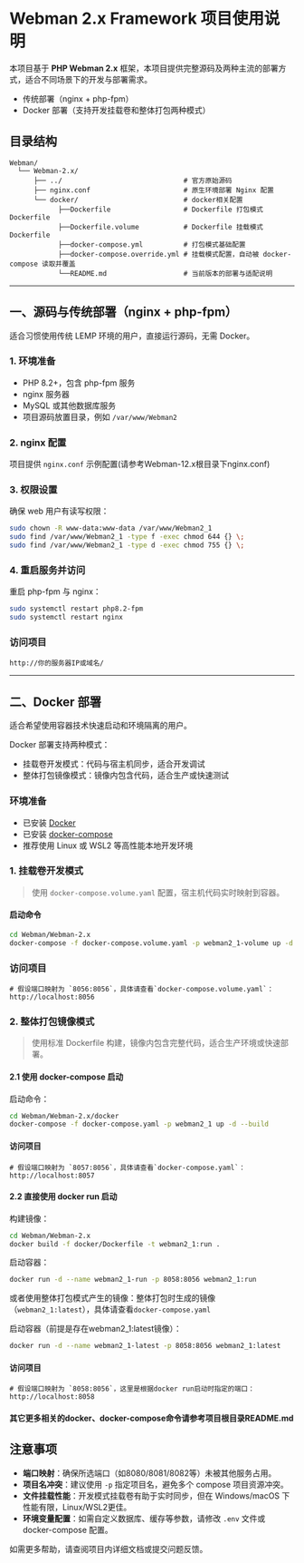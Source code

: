 # Webman 2.x Framework 项目使用说明

本项目基于 **PHP Webman 2.x** 框架，本项目提供完整源码及两种主流的部署方式，适合不同场景下的开发与部署需求。

- 传统部署（nginx + php-fpm）
- Docker 部署（支持开发挂载卷和整体打包两种模式）

## 目录结构

```text
Webman/
  └── Webman-2.x/
      ├── ../                              # 官方原始源码
      ├── nginx.conf                       # 原生环境部署 Nginx 配置
      └── docker/                          # docker相关配置
            ├──Dockerfile                  # Dockerfile 打包模式Dockerfile
            ├──Dockerfile.volume           # Dockerfile 挂载模式Dockerfile
            ├──docker-compose.yml          # 打包模式基础配置
            ├──docker-compose.override.yml # 挂载模式配置，自动被 docker-compose 读取并覆盖
            └──README.md                   # 当前版本的部署与适配说明
```

---

## 一、源码与传统部署（nginx + php-fpm）

适合习惯使用传统 LEMP 环境的用户，直接运行源码，无需 Docker。

### 1. 环境准备

- PHP 8.2+，包含 php-fpm 服务
- nginx 服务器
- MySQL 或其他数据库服务
- 项目源码放置目录，例如 `/var/www/Webman2`

### 2. nginx 配置

项目提供 `nginx.conf` 示例配置(请参考Webman-12.x根目录下nginx.conf)

### 3. 权限设置

确保 web 用户有读写权限：

```bash
sudo chown -R www-data:www-data /var/www/Webman2_1
sudo find /var/www/Webman2_1 -type f -exec chmod 644 {} \;
sudo find /var/www/Webman2_1 -type d -exec chmod 755 {} \;
```

### 4. 重启服务并访问

重启 php-fpm 与 nginx：

```bash
sudo systemctl restart php8.2-fpm
sudo systemctl restart nginx
```

### 访问项目

```
http://你的服务器IP或域名/
```

---

## 二、Docker 部署

适合希望使用容器技术快速启动和环境隔离的用户。

Docker 部署支持两种模式：

- 挂载卷开发模式：代码与宿主机同步，适合开发调试
- 整体打包镜像模式：镜像内包含代码，适合生产或快速测试

### 环境准备

- 已安装 [Docker](https://docs.docker.com/get-docker/)
- 已安装 [docker-compose](https://docs.docker.com/compose/install/)
- 推荐使用 Linux 或 WSL2 等高性能本地开发环境

### 1. 挂载卷开发模式

> 使用 `docker-compose.volume.yaml` 配置，宿主机代码实时映射到容器。

#### 启动命令

```bash
cd Webman/Webman-2.x
docker-compose -f docker-compose.volume.yaml -p webman2_1-volume up -d --build
```

### 访问项目

```
# 假设端口映射为 `8056:8056`，具体请查看`docker-compose.volume.yaml`：
http://localhost:8056
```

### 2. 整体打包镜像模式

> 使用标准 Dockerfile 构建，镜像内包含完整代码，适合生产环境或快速部署。

#### 2.1 使用 docker-compose 启动

启动命令：

```bash
cd Webman/Webman-2.x/docker
docker-compose -f docker-compose.yaml -p webman2_1 up -d --build
```

#### 访问项目

```
# 假设端口映射为 `8057:8056`，具体请查看`docker-compose.yaml`：
http://localhost:8057
```

#### 2.2 直接使用 docker run 启动

构建镜像：

```bash
cd Webman/Webman-2.x
docker build -f docker/Dockerfile -t webman2_1:run .
```

启动容器：

```bash
docker run -d --name webman2_1-run -p 8058:8056 webman2_1:run
```

或者使用整体打包模式产生的镜像：整体打包时生成的镜像（`webman2_1:latest`），具体请查看`docker-compose.yaml`

启动容器（前提是存在webman2_1:latest镜像）：

```bash
docker run -d --name webman2_1-latest -p 8058:8056 webman2_1:latest
```

#### 访问项目

```
# 假设端口映射为 `8058:8056`，这里是根据docker run启动时指定的端口：
http://localhost:8058
```

#### 其它更多相关的docker、docker-compose命令请参考项目根目录README.md

## 注意事项

- **端口映射**：确保所选端口（如8080/8081/8082等）未被其他服务占用。
- **项目名冲突**：建议使用 `-p` 指定项目名，避免多个 compose 项目资源冲突。
- **文件挂载性能**：开发模式挂载卷有助于实时同步，但在 Windows/macOS 下性能有限，Linux/WSL2更佳。
- **环境变量配置**：如需自定义数据库、缓存等参数，请修改 `.env` 文件或 docker-compose 配置。

如需更多帮助，请查阅项目内详细文档或提交问题反馈。
